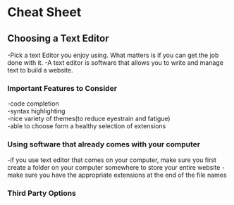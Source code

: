 # Cheat Sheet

## Choosing a Text Editor
-Pick a text Editor you enjoy using. What matters is if you can get the job done with it. 
-A text editor is software that allows you to write and manage text to build a website. 


### Important Features to Consider
-code completion  
-syntax highlighting  
-nice variety of themes(to reduce eyestrain and fatigue)  
-able to choose form a healthy selection of extensions


### Using software that already comes with your computer 
-if you use text editor that comes on your computer, make sure you first create a folder on your computer somewhere to store your entire website
-make sure you have the appropriate extensions at the end of the file names


### Third Party Options




